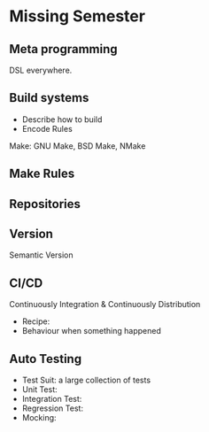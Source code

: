 
# Missing Semester

## Meta programming

DSL everywhere.

## Build systems

- Describe how to build
- Encode Rules

Make: GNU Make, BSD Make, NMake

## Make Rules

## Repositories

## Version

Semantic Version

## CI/CD

Continuously Integration & Continuously Distribution

- Recipe:
- Behaviour when something happened

## Auto Testing

- Test Suit: a large collection of tests
- Unit Test:
- Integration Test:
- Regression Test:
- Mocking:
